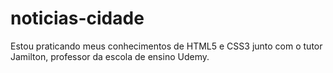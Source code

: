 # noticias-cidade
 Estou praticando meus conhecimentos de HTML5 e CSS3 junto com o tutor Jamilton, professor da escola de ensino Udemy. 
